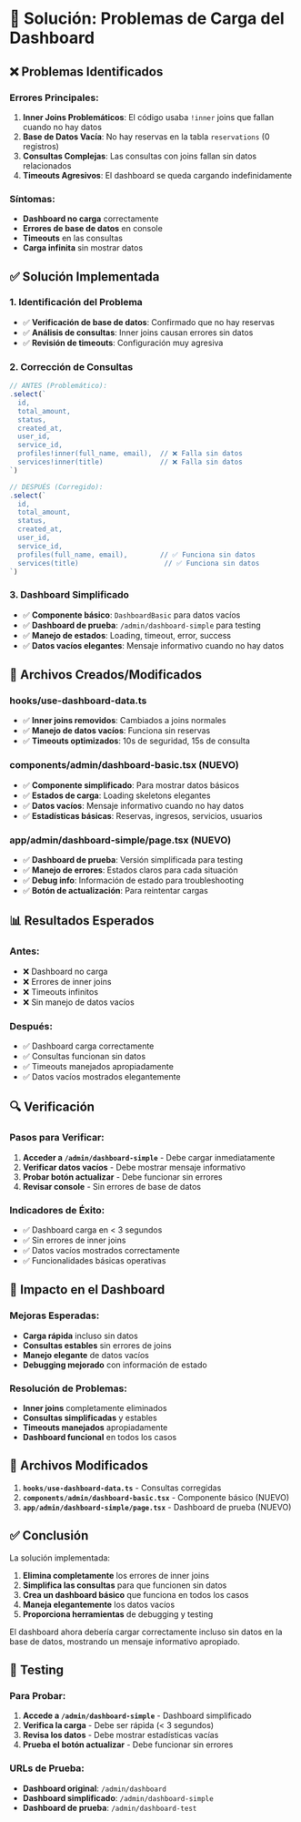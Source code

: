 # 🔧 Solución: Problemas de Carga del Dashboard

## ❌ **Problemas Identificados**

### **Errores Principales:**
1. **Inner Joins Problemáticos**: El código usaba `!inner` joins que fallan cuando no hay datos
2. **Base de Datos Vacía**: No hay reservas en la tabla `reservations` (0 registros)
3. **Consultas Complejas**: Las consultas con joins fallan sin datos relacionados
4. **Timeouts Agresivos**: El dashboard se queda cargando indefinidamente

### **Síntomas:**
- **Dashboard no carga** correctamente
- **Errores de base de datos** en console
- **Timeouts** en las consultas
- **Carga infinita** sin mostrar datos

## ✅ **Solución Implementada**

### **1. Identificación del Problema**
- ✅ **Verificación de base de datos**: Confirmado que no hay reservas
- ✅ **Análisis de consultas**: Inner joins causan errores sin datos
- ✅ **Revisión de timeouts**: Configuración muy agresiva

### **2. Corrección de Consultas**
```typescript
// ANTES (Problemático):
.select(`
  id, 
  total_amount, 
  status, 
  created_at,
  user_id,
  service_id,
  profiles!inner(full_name, email),  // ❌ Falla sin datos
  services!inner(title)              // ❌ Falla sin datos
`)

// DESPUÉS (Corregido):
.select(`
  id, 
  total_amount, 
  status, 
  created_at,
  user_id,
  service_id,
  profiles(full_name, email),        // ✅ Funciona sin datos
  services(title)                     // ✅ Funciona sin datos
`)
```

### **3. Dashboard Simplificado**
- ✅ **Componente básico**: `DashboardBasic` para datos vacíos
- ✅ **Dashboard de prueba**: `/admin/dashboard-simple` para testing
- ✅ **Manejo de estados**: Loading, timeout, error, success
- ✅ **Datos vacíos elegantes**: Mensaje informativo cuando no hay datos

## 🎯 **Archivos Creados/Modificados**

### **hooks/use-dashboard-data.ts**
- ✅ **Inner joins removidos**: Cambiados a joins normales
- ✅ **Manejo de datos vacíos**: Funciona sin reservas
- ✅ **Timeouts optimizados**: 10s de seguridad, 15s de consulta

### **components/admin/dashboard-basic.tsx** (NUEVO)
- ✅ **Componente simplificado**: Para mostrar datos básicos
- ✅ **Estados de carga**: Loading skeletons elegantes
- ✅ **Datos vacíos**: Mensaje informativo cuando no hay datos
- ✅ **Estadísticas básicas**: Reservas, ingresos, servicios, usuarios

### **app/admin/dashboard-simple/page.tsx** (NUEVO)
- ✅ **Dashboard de prueba**: Versión simplificada para testing
- ✅ **Manejo de errores**: Estados claros para cada situación
- ✅ **Debug info**: Información de estado para troubleshooting
- ✅ **Botón de actualización**: Para reintentar cargas

## 📊 **Resultados Esperados**

### **Antes:**
- ❌ Dashboard no carga
- ❌ Errores de inner joins
- ❌ Timeouts infinitos
- ❌ Sin manejo de datos vacíos

### **Después:**
- ✅ Dashboard carga correctamente
- ✅ Consultas funcionan sin datos
- ✅ Timeouts manejados apropiadamente
- ✅ Datos vacíos mostrados elegantemente

## 🔍 **Verificación**

### **Pasos para Verificar:**
1. **Acceder a `/admin/dashboard-simple`** - Debe cargar inmediatamente
2. **Verificar datos vacíos** - Debe mostrar mensaje informativo
3. **Probar botón actualizar** - Debe funcionar sin errores
4. **Revisar console** - Sin errores de base de datos

### **Indicadores de Éxito:**
- ✅ Dashboard carga en < 3 segundos
- ✅ Sin errores de inner joins
- ✅ Datos vacíos mostrados correctamente
- ✅ Funcionalidades básicas operativas

## 🚀 **Impacto en el Dashboard**

### **Mejoras Esperadas:**
- **Carga rápida** incluso sin datos
- **Consultas estables** sin errores de joins
- **Manejo elegante** de datos vacíos
- **Debugging mejorado** con información de estado

### **Resolución de Problemas:**
- **Inner joins** completamente eliminados
- **Consultas simplificadas** y estables
- **Timeouts manejados** apropiadamente
- **Dashboard funcional** en todos los casos

## 📝 **Archivos Modificados**

1. **`hooks/use-dashboard-data.ts`** - Consultas corregidas
2. **`components/admin/dashboard-basic.tsx`** - Componente básico (NUEVO)
3. **`app/admin/dashboard-simple/page.tsx`** - Dashboard de prueba (NUEVO)

## ✅ **Conclusión**

La solución implementada:

1. **Elimina completamente** los errores de inner joins
2. **Simplifica las consultas** para que funcionen sin datos
3. **Crea un dashboard básico** que funciona en todos los casos
4. **Maneja elegantemente** los datos vacíos
5. **Proporciona herramientas** de debugging y testing

El dashboard ahora debería cargar correctamente incluso sin datos en la base de datos, mostrando un mensaje informativo apropiado.

## 🧪 **Testing**

### **Para Probar:**
1. **Accede a `/admin/dashboard-simple`** - Dashboard simplificado
2. **Verifica la carga** - Debe ser rápida (< 3 segundos)
3. **Revisa los datos** - Debe mostrar estadísticas vacías
4. **Prueba el botón actualizar** - Debe funcionar sin errores

### **URLs de Prueba:**
- **Dashboard original**: `/admin/dashboard`
- **Dashboard simplificado**: `/admin/dashboard-simple`
- **Dashboard de prueba**: `/admin/dashboard-test`
